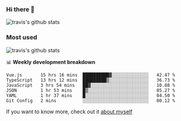 ### Hi there 👋

<!--
**HondryTravis/HondryTravis** is a ✨ _special_ ✨ repository because its `README.md` (this file) appears on your GitHub profile.

Here are some ideas to get you started:

- 🔭 I’m currently working on ...
- 🌱 I’m currently learning ...
- 👯 I’m looking to collaborate on ...
- 🤔 I’m looking for help with ...
- 💬 Ask me about ...
- 📫 How to reach me: ...
- 😄 Pronouns: ...
- ⚡ Fun fact: ...
-->

![travis's github stats](https://github-readme-stats.vercel.app/api?username=HondryTravis&hide=stars)
### Most used
![travis's github stats](https://github-readme-stats.anuraghazra1.vercel.app/api/top-langs/?username=HondryTravis&layout=compact&hide_title=true)

📊 **Weekly development breakdown**

<!--START_SECTION:waka-->

```text
Vue.js       15 hrs 16 mins  ██████████▓░░░░░░░░░░░░░░   42.47 %
TypeScript   13 hrs 12 mins  █████████▒░░░░░░░░░░░░░░░   36.73 %
JavaScript   3 hrs 54 mins   ██▓░░░░░░░░░░░░░░░░░░░░░░   10.88 %
JSON         1 hr 53 mins    █▒░░░░░░░░░░░░░░░░░░░░░░░   05.27 %
YAML         1 hr 37 mins    █░░░░░░░░░░░░░░░░░░░░░░░░   04.50 %
Git Config   2 mins          ░░░░░░░░░░░░░░░░░░░░░░░░░   00.12 %
```

<!--END_SECTION:waka-->

If you want to know more, check out it [about myself](https://hondrytravis.github.io/)
